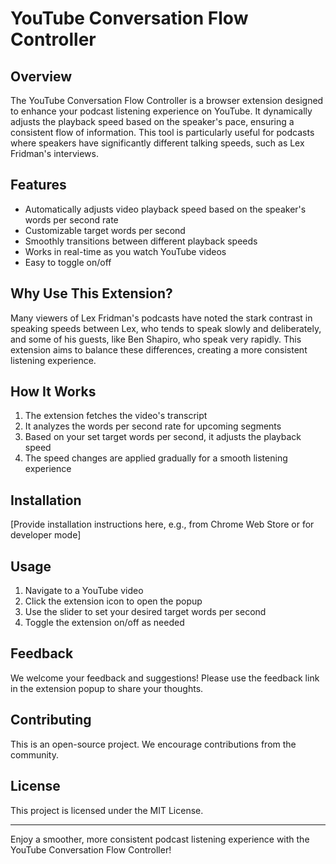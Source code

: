 
# YouTube Conversation Flow Controller

## Overview

The YouTube Conversation Flow Controller is a browser extension designed to enhance your podcast listening experience on YouTube. It dynamically adjusts the playback speed based on the speaker's pace, ensuring a consistent flow of information. This tool is particularly useful for podcasts where speakers have significantly different talking speeds, such as Lex Fridman's interviews.

## Features

- Automatically adjusts video playback speed based on the speaker's words per second rate
- Customizable target words per second
- Smoothly transitions between different playback speeds
- Works in real-time as you watch YouTube videos
- Easy to toggle on/off

## Why Use This Extension?

Many viewers of Lex Fridman's podcasts have noted the stark contrast in speaking speeds between Lex, who tends to speak slowly and deliberately, and some of his guests, like Ben Shapiro, who speak very rapidly. This extension aims to balance these differences, creating a more consistent listening experience.

## How It Works

1. The extension fetches the video's transcript
2. It analyzes the words per second rate for upcoming segments
3. Based on your set target words per second, it adjusts the playback speed
4. The speed changes are applied gradually for a smooth listening experience

## Installation

[Provide installation instructions here, e.g., from Chrome Web Store or for developer mode]

## Usage

1. Navigate to a YouTube video
2. Click the extension icon to open the popup
3. Use the slider to set your desired target words per second
4. Toggle the extension on/off as needed

## Feedback

We welcome your feedback and suggestions! Please use the feedback link in the extension popup to share your thoughts.

## Contributing

This is an open-source project. We encourage contributions from the community.

## License

This project is licensed under the MIT License.

---

Enjoy a smoother, more consistent podcast listening experience with the YouTube Conversation Flow Controller!